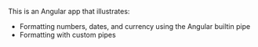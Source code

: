 This is an Angular app that illustrates:
- Formatting numbers, dates, and currency using the Angular builtin pipe
- Formatting with custom pipes
